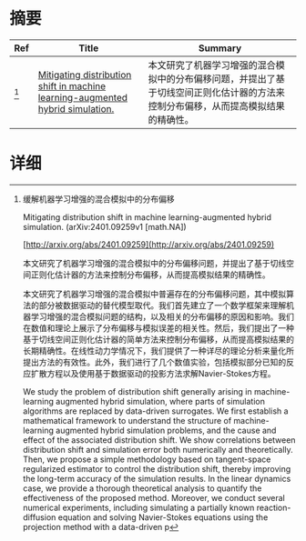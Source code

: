 # 摘要

| Ref | Title | Summary |
| --- | --- | --- |
| [^1] | [Mitigating distribution shift in machine learning-augmented hybrid simulation.](http://arxiv.org/abs/2401.09259) | 本文研究了机器学习增强的混合模拟中的分布偏移问题，并提出了基于切线空间正则化估计器的方法来控制分布偏移，从而提高模拟结果的精确性。 |

# 详细

[^1]: 缓解机器学习增强的混合模拟中的分布偏移

    Mitigating distribution shift in machine learning-augmented hybrid simulation. (arXiv:2401.09259v1 [math.NA])

    [http://arxiv.org/abs/2401.09259](http://arxiv.org/abs/2401.09259)

    本文研究了机器学习增强的混合模拟中的分布偏移问题，并提出了基于切线空间正则化估计器的方法来控制分布偏移，从而提高模拟结果的精确性。

    

    本文研究了机器学习增强的混合模拟中普遍存在的分布偏移问题，其中模拟算法的部分被数据驱动的替代模型取代。我们首先建立了一个数学框架来理解机器学习增强的混合模拟问题的结构，以及相关的分布偏移的原因和影响。我们在数值和理论上展示了分布偏移与模拟误差的相关性。然后，我们提出了一种基于切线空间正则化估计器的简单方法来控制分布偏移，从而提高模拟结果的长期精确性。在线性动力学情况下，我们提供了一种详尽的理论分析来量化所提出方法的有效性。此外，我们进行了几个数值实验，包括模拟部分已知的反应扩散方程以及使用基于数据驱动的投影方法求解Navier-Stokes方程。

    We study the problem of distribution shift generally arising in machine-learning augmented hybrid simulation, where parts of simulation algorithms are replaced by data-driven surrogates. We first establish a mathematical framework to understand the structure of machine-learning augmented hybrid simulation problems, and the cause and effect of the associated distribution shift. We show correlations between distribution shift and simulation error both numerically and theoretically. Then, we propose a simple methodology based on tangent-space regularized estimator to control the distribution shift, thereby improving the long-term accuracy of the simulation results. In the linear dynamics case, we provide a thorough theoretical analysis to quantify the effectiveness of the proposed method. Moreover, we conduct several numerical experiments, including simulating a partially known reaction-diffusion equation and solving Navier-Stokes equations using the projection method with a data-driven p
    

